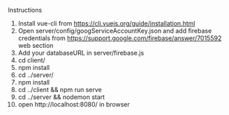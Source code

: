 Instructions
1. Install vue-cli from https://cli.vuejs.org/guide/installation.html
2. Open server/config/googServiceAccountKey.json and add firebase credentials from https://support.google.com/firebase/answer/7015592 web section
3. Add your databaseURL in server/firebase.js
4. cd client/
5. npm install
6. cd ../server/
7. npm install
8. cd ../client && npm run serve
9. cd ../server && nodemon start
10. open http://localhost:8080/ in browser